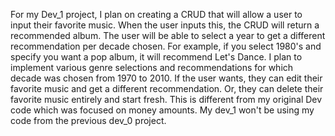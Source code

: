 For my Dev_1 project, I plan on creating a CRUD that will allow a user to input their favorite music. When the user inputs this, the CRUD will return a recommended album. The user will be able to select a year to get a different recommendation per decade chosen. For example, if you select 1980's and specify you want a pop album, it will recommend Let's Dance. I plan to implement various genre selections and recommendations for which decade was chosen from 1970 to 2010. If the user wants, they can edit their favorite music and get a different recommendation. Or, they can delete their favorite music entirely and start fresh. This is different from my original Dev code which was focused on money amounts. My dev_1 won't be using my code from the previous dev_0 project.